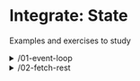 # Integrate: State

Examples and exercises to study

<!-- BEGIN TOC -->
<li style='list-style-type: none;'><details><summary>/01-event-loop</summary>

<ul>  <li style='list-style-type: none;'><details><summary>/examples</summary>

<ul>    <li style='list-style-type: none;'><details><summary>/sketchpad</summary>

<ul><ul>      <li><a href="./01-event-loop/examples/sketchpad/index.html" target="_blank">/index.html</a></li>
</ul>
</ul></details></li>    <li style='list-style-type: none;'><details><summary>/whack-a-mole</summary>

<ul><ul>      <li><a href="./01-event-loop/examples/whack-a-mole/index.html" target="_blank">/index.html</a></li>
</ul>
</ul></details></li>
</ul></details></li>  <li style='list-style-type: none;'><details><summary>/exercises</summary>

<ul>    <li style='list-style-type: none;'><details><summary>/cyclo</summary>

<ul><ul>      <li><a href="./01-event-loop/exercises/cyclo/index.html" target="_blank">/index.html</a></li>
</ul>
</ul></details></li>    <li style='list-style-type: none;'><details><summary>/cyclo-demo</summary>

<ul><ul>      <li><a href="./01-event-loop/exercises/cyclo-demo/index.html" target="_blank">/index.html</a></li>
</ul>
</ul></details></li>
</ul></details></li>
</ul></details></li><li style='list-style-type: none;'><details><summary>/02-fetch-rest</summary>

<ul>  <li style='list-style-type: none;'><details><summary>/examples</summary>

<ul>    <li style='list-style-type: none;'><details><summary>/explore-albums</summary>

<ul><ul>      <li><a href="./02-fetch-rest/examples/explore-albums/index.html" target="_blank">/index.html</a></li>
</ul>
</ul></details></li>    <li style='list-style-type: none;'><details><summary>/explore-posts</summary>

<ul><ul>      <li><a href="./02-fetch-rest/examples/explore-posts/index.html" target="_blank">/index.html</a></li>
</ul>
</ul></details></li>    <li style='list-style-type: none;'><details><summary>/explore-users</summary>

<ul><ul>      <li><a href="./02-fetch-rest/examples/explore-users/index-old.html" target="_blank">/index-old.html</a></li>
      <li><a href="./02-fetch-rest/examples/explore-users/index.html" target="_blank">/index.html</a></li>
</ul>
</ul></details></li>
</ul></details></li>  <li style='list-style-type: none;'><details><summary>/exercises</summary>

<ul>    <li style='list-style-type: none;'><details><summary>/explore-pokemon</summary>

<ul><ul>      <li><a href="./02-fetch-rest/exercises/explore-pokemon/index.html" target="_blank">/index.html</a></li>
</ul>
</ul></details></li>    <li style='list-style-type: none;'><details><summary>/explore-pokemon-demo</summary>

<ul><ul>      <li><a href="./02-fetch-rest/exercises/explore-pokemon-demo/index.html" target="_blank">/index.html</a></li>
</ul>
</ul></details></li>
</ul></details></li>
</ul></details></li>

<!-- END TOC -->
